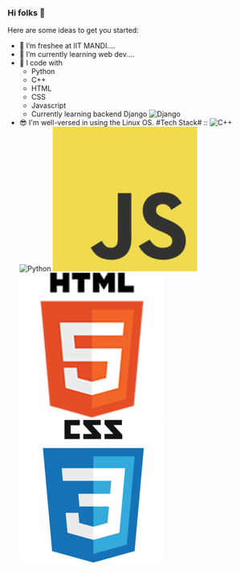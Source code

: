 ### Hi folks 👋

<!--
**Davda-James/Davda-James** is a ✨ _special_ ✨ repository because its `README.md` (this file) appears on your GitHub profile.-->

Here are some ideas to get you started:

- 🔭 I’m freshee at IIT MANDI.... 
- 🌱 I’m currently learning web dev....
- 💚 I code with 
  - Python
  - C++
  - HTML
  - CSS
  - Javascript
  - Currently learning backend Django ![Django](https://www.flaticon.com/free-icon/django_9307630)
- 😎 I'm well-versed in using the Linux OS.
#Tech Stack# ::
![C++](https://www.flaticon.com/free-icon/cpp_8304377)
![Python](https://www.flaticon.com/free-icon/python_3098090)
![JavaScript](https://raw.githubusercontent.com/github/explore/main/topics/javascript/javascript.png)
![HTML](https://raw.githubusercontent.com/github/explore/main/topics/html/html.png)
![CSS](https://raw.githubusercontent.com/github/explore/main/topics/css/css.png)

 
